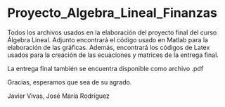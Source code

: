 # Proyecto_Algebra_Lineal_Finanzas
Todos los archivos usados en la elaboración del proyecto final del curso Álgebra Lineal.
Adjunto encontrará el código usado en Matlab para la elaboración de las gráficas.
Además, encontrará los códigos de Latex usados para la creación de las ecuaciones y matrices de la entrega final.

La entrega final también se encuentra disponible como archivo .pdf

Gracias, esperamos que sea de su agrado.

Javier Vivas, José María Rodríguez
